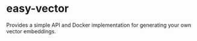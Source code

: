 # easy-vector
Provides a simple API and Docker implementation for generating your own vector embeddings.
